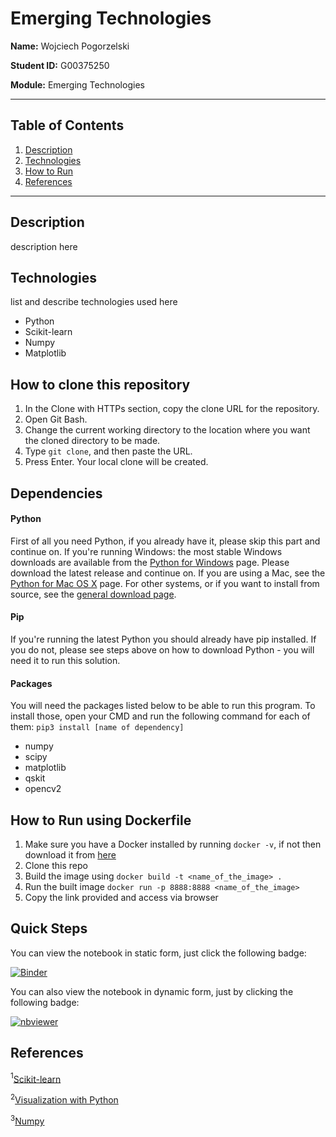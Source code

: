 # Emerging Technologies

**Name:** Wojciech Pogorzelski 

**Student ID:** G00375250

**Module:** Emerging Technologies

___

## Table of Contents  
1. [Description](#description)  
2. [Technologies](#technologies)
3. [How to Run](#howto)  
4. [References](#references)
---
   

## Description
<a name="description"/>

description here




## Technologies
<a name="technologies"/>

list and describe technologies used here

* Python
* Scikit-learn
* Numpy
* Matplotlib

## How to clone this repository
1. In the Clone with HTTPs section, copy the clone URL for the repository.
2. Open Git Bash.
3. Change the current working directory to the location where you want the cloned directory to be made.
4. Type `git clone`, and then paste the URL.
5. Press Enter. Your local clone will be created.

## Dependencies
#### Python
First of all you need Python, if you already have it, please skip this part and continue on.
If you're running Windows: the most stable Windows downloads are available from the [Python for Windows](https://www.python.org/downloads/windows/) page. Please download the latest release and continue on.
If you are using a Mac, see the [Python for Mac OS X](https://www.python.org/downloads/mac-osx/) page.
For other systems, or if you want to install from source, see the [general download page](https://www.python.org/downloads/).

#### Pip
If you're running the latest Python you should already have pip installed. If you do not, please see steps above on how to download Python - you will need it to run this solution.

#### Packages
You will need the packages listed below to be able to run this program. To install those, open your CMD and run the following command for each of them: `pip3 install [name of dependency]`
* numpy
* scipy
* matplotlib
* qskit
* opencv2




## How to Run using Dockerfile
<a name="howto"/>

1. Make sure you have a Docker installed by running `docker -v`, if not then download it from [here](https://docs.docker.com/engine/install/)
2. Clone this repo
3. Build the image using `docker build -t <name_of_the_image> .`
4. Run the built image `docker run -p 8888:8888 <name_of_the_image>`
5. Copy the link provided and access via browser




## Quick Steps
<a name="quicksteps"/>

You can view the notebook in static form, just click the following badge:

[![Binder](https://mybinder.org/badge_logo.svg)](https://mybinder.org/v2/gh/wojtekpogo/emerging-technologies/HEAD)

You can also view the notebook in dynamic form, just by clicking the following badge:

[![nbviewer](https://raw.githubusercontent.com/jupyter/design/master/logos/Badges/nbviewer_badge.svg)](https://nbviewer.org/github/wojtekpogo/emerging-technologies/tree/main/)




## References
<a name="references"/>

<sup>1</sup>[Scikit-learn](https://scikit-learn.org/stable/)

<sup>2</sup>[Visualization with Python](https://matplotlib.org/)

<sup>3</sup>[Numpy](https://numpy.org/doc/stable/)





